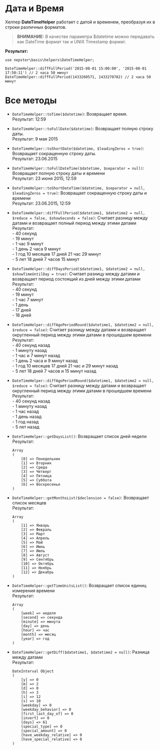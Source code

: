 # Дата и Время

Хелпер **DateTimeHelper** работает с датой и временем, преобразуя их в строки различных форматов.


> **ВНИМАНИЕ:** В качестве параметра $datetime можно передавать как DateTime формат так и UNIX Timestamp формат.


**Результат:**

```
use nepster\basis\helpers\DateTimeHelper;
```

```
DateTimeHelper::diffFullPeriod('2015-08-01 15:00:00', '2015-08-01 17:50:11') // 2 часа 50 минут
DateTimeHelper::diffFullPeriod(1433260571, 1433270782) // 2 часа 50 минут
```


# Все методы

* ``DateTimeHelper::toTime($datetime)``: Возвращает время.
    <br/>Результат: 12:59
    
    
* ``DateTimeHelper::toFullDate($datetime)``: Возвращает полную строку даты.
    <br/>Результат: 9 мая 2015
    
    
* ``DateTimeHelper::toShortDate($datetime, $leadingZeros = true)``: Возвращает сокращенную строку даты.
    <br/>Результат: 23.06.2015
    
    
* ``DateTimeHelper::toFullDateTime($datetime, $separator = null)``: Возвращает полную строку даты и времени
    <br/>Результат: 23 июня 2015, 12:59
    
    
* ``DateTimeHelper::toShortDateTime($datetime, $separator = null, $leadingZeros = true)``: Возвращает сокращенную строку даты и времени
    <br/>Результат: 23.06.2015, 12:59
    
    
* ``DateTimeHelper::diffFullPeriod($datetime1, $datetime2 = null, $reduce = false, $showSeconds = false)``: Считает разницу между датами и возвращает полный период между этими датами
    <br/>Результат:
    <br/> - 40 секунд
    <br/> - 19 минут
    <br/> - 1 час 9 минут
    <br/> - 1 день 2 часа 9 минут
    <br/> - 1 год 10 месяцев 17 дней 21 час 29 минут
    <br/> - 5 лет 18 дней 7 часов 15 минут 
    
    
* ``DateTimeHelper::diffDaysPeriod($datetime1, $datetime2 = null, $showTimeUntilDay = true)``: Считает разницу между датами и возвращает период состоящий из дней между этими датами
    <br/>Результат: 
    <br/> - 40 секунд
    <br/> - 19 минут
    <br/> - 1 час 7 минут
    <br/> - 1 день
    <br/> - 17 дней
    <br/> - 18 дней 
    
    
* ``DateTimeHelper::diffAgoPeriodRound($datetime1, $datetime2 = null, $reduce = false)``: Считает разницу между датами и возвращает округленный период между этими датами в прошедшем времени
    <br/>Результат: 
    <br/> - 40 секунд назад
    <br/> - 1 минуту назад
    <br/> - 1 час и 7 минут назад
    <br/> - 1 день 2 часа и 9 минут назад
    <br/> - 1 год 10 месяцев 17 дней 21 час и 29 минут назад
    <br/> - 5 лет 18 дней 7 часов и 15 минут назад 
    
    
* ``DateTimeHelper::diffAgoPeriodRound($datetime1, $datetime2 = null, $reduce = false)``: Считает разницу между датами и возвращает округленный период между этими датами в прошедшем времени
    <br/>Результат: 
    <br/> - 40 секунд назад
    <br/> - 1 минуту назад
    <br/> - 1 час назад
    <br/> - 1 день назад
    <br/> - 1 год назад
    <br/> - 5 лет назад

    
* ``DateTimeHelper::getDaysList()``: Возвращает список дней недели
    <br/>Результат:
    ```
    Array
    (
        [0] => Понедельник
        [1] => Вторник
        [2] => Среда
        [3] => Четверг
        [4] => Пятница
        [5] => Суббота
        [6] => Воскресенье
    )
    ```
    
    
* ``DateTimeHelper::getMonthsList($declension = false)``: Возвращает список месяцев
    <br/>Результат:
    ```
    Array
    (
        [1] => Январь
        [2] => Февраль
        [3] => Март
        [4] => Апрель
        [5] => Май
        [6] => Июнь
        [7] => Июль
        [8] => Август
        [9] => Сентябрь
        [10] => Октябрь
        [11] => Ноябрь
        [12] => Декабрь
    )
    ```
    
    
* ``DateTimeHelper::getTimeUnitsList()``: Возвращает список единиц измерения времени
    <br/>Результат:
    ```
    Array
    (
        [week] => неделя
        [second] => секунда
        [minute] => минута
        [day] => день
        [hour] => час
        [month] => месяц
        [year] => год
    )
    ```


* ``DateTimeHelper::getDiff($datetime1, $datetime2 = null)``: Разница между датами
    <br/>Результат:
    ```
    DateInterval Object
    (
        [y] => 0
        [m] => 2
        [d] => 0
        [h] => 3
        [i] => 12
        [s] => 10
        [weekday] => 0
        [weekday_behavior] => 0
        [first_last_day_of] => 0
        [invert] => 0
        [days] => 61
        [special_type] => 0
        [special_amount] => 0
        [have_weekday_relative] => 0
        [have_special_relative] => 0
    )
    ```